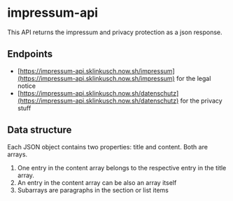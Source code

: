 # impressum-api

This API returns the impressum and privacy protection as a json response.

## Endpoints

- [https://impressum-api.sklinkusch.now.sh/impressum](https://impressum-api.sklinkusch.now.sh/impressum) for the legal notice
- [https://impressum-api.sklinkusch.now.sh/datenschutz](https://impressum-api.sklinkusch.now.sh/datenschutz) for the privacy stuff

## Data structure

Each JSON object contains two properties: title and content. Both are arrays.

1. One entry in the content array belongs to the respective entry in the title array.
1. An entry in the content array can be also an array itself
1. Subarrays are paragraphs in the section or list items
